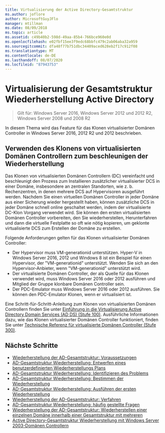 ```yaml
---
title: Virtualisierung der Active Directory-Gesamtstruktur
ms.author: joflore
author: MicrosoftGuyJFlo
manager: mtillman
ms.date: 08/09/2018
ms.topic: article
ms.assetid: c49b40b2-598d-49aa-85b4-766bce960e0d
ms.openlocfilehash: e02fbf15ee3f9edc68bbfc479c2ab06aba32a959
ms.sourcegitcommit: dfa48f77b751dbc34409aced628eb2f17c912f08
ms.translationtype: MT
ms.contentlocale: de-DE
ms.lasthandoff: 08/07/2020
ms.locfileid: "87943753"
---
```

# <a name="active-directory-forest-recovery-virtualization"></a>Virtualisierung der Gesamtstruktur Wiederherstellung Active Directory

>Gilt für: Windows Server 2016, Windows Server 2012 und 2012 R2, Windows Server 2008 und 2008 R2

In diesem Thema wird das Feature für das Klonen virtualisierter Domänen Controller in Windows Server 2016, 2012 R2 und 2012 beschrieben.

## <a name="using-virtualized-domain-controller-cloning-to-expedite-forest-recovery"></a>Verwenden des Klonens von virtualisierten Domänen Controllern zum beschleunigen der Wiederherstellung

Das Klonen von virtualisierten Domänen Controllern (DC) vereinfacht und beschleunigt den Prozess zum Installieren zusätzlicher virtualisierter DCS in einer Domäne, insbesondere an zentralen Standorten, wie z. b. Rechenzentren, in denen mehrere DCS auf Hypervisoren ausgeführt werden. Nachdem Sie einen virtuellen Domänen Controller in jeder Domäne aus einer Sicherung wieder hergestellt haben, können zusätzliche DCS in jeder Domäne schnell online geschaltet werden, indem der virtualisierte DC-Klon Vorgang verwendet wird. Sie können den ersten virtualisierten Domänen Controller vorbereiten, den Sie wiederherstellen, Herunterfahren und dann die virtuelle Festplatte so oft wie nötig kopieren, um geklonte virtualisierte DCS zum Erstellen der Domäne zu erstellen.

Folgende Anforderungen gelten für das Klonen virtualisierter Domänen Controller:

- Der Hypervisor muss VM-generationid unterstützen. Hyper-V in Windows Server 2016, 2012 und Windows 8 ist ein Beispiel für einen Hypervisor, der "VM-generationid" unterstützt. Wenden Sie sich an den Hypervisor-Anbieter, wenn "VM-generationid" unterstützt wird.
- Der virtualisierte Domänen Controller, der als Quelle für das Klonen verwendet wird, muss Windows Server 2016 oder 2012 ausführen und Mitglied der Gruppe klonbare Domänen Controller sein.
- Der PDC-Emulator muss Windows Server 2016 oder 2012 ausführen. Sie können den PDC-Emulator Klonen, wenn er virtualisiert ist.

Eine Schritt-für-Schritt-Anleitung zum Klonen von virtualisierten Domänen Controllern finden Sie unter [Einführung in die Virtualisierung Active Directory Domain Services (AD DS) (Stufe 100)](../Introduction-to-Active-Directory-Domain-Services-AD-DS-Virtualization-Level-100.md). Ausführliche Informationen dazu, wie das Klonen virtualisierter Domänen Controller funktioniert, finden Sie unter [Technische Referenz für virtualisierte Domänen Controller (Stufe 300)](../deploy/virtual-dc/virtualized-domain-controller-technical-reference--level-300-.md).

## <a name="next-steps"></a>Nächste Schritte

- [Wiederherstellung der AD-Gesamtstruktur: Voraussetzungen](AD-Forest-Recovery-Prerequisties.md)
- [AD-Gesamtstruktur Wiederherstellung: Entwerfen eines benutzerdefinierten Wiederherstellungs Plans](AD-Forest-Recovery-Devising-a-Plan.md)
- [AD-Gesamtstruktur Wiederherstellung: Identifizieren des Problems](AD-Forest-Recovery-Identify-the-Problem.md)
- [AD-Gesamtstruktur Wiederherstellung: Bestimmen der Wiederherstellung](AD-Forest-Recovery-Determine-how-to-Recover.md)
- [AD-Gesamtstruktur Wiederherstellung: Ausführen der ersten Wiederherstellung](AD-Forest-Recovery-Perform-initial-recovery.md)
- [Wiederherstellung der AD-Gesamtstruktur: Verfahren](AD-Forest-Recovery-Procedures.md)
- [AD-Gesamtstruktur Wiederherstellung: häufig gestellte Fragen](AD-Forest-Recovery-FAQ.md)
- [Wiederherstellung der AD-Gesamtstruktur: Wiederherstellen einer einzelnen Domäne innerhalb einer Gesamtstruktur mit mehreren](AD-Forest-Recovery-Single-Domain-in-Multidomain-Recovery.md)
- [Active Directory-Gesamtstruktur Wiederherstellung mit Windows Server 2003-Domänen Controllern](AD-Forest-Recovery-Windows-Server-2003.md)
